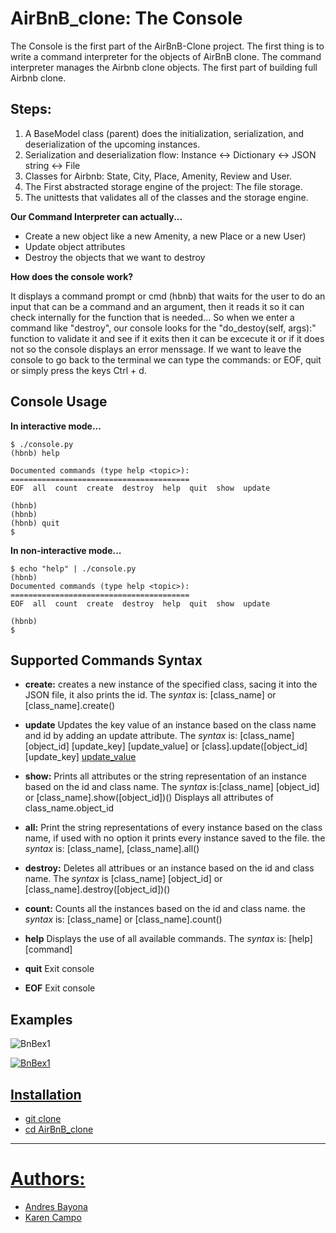 # AirBnB_clone: The Console

The Console is the first part of the AirBnB-Clone project.
The first thing is to write a command interpreter for the objects of AirBnB clone.
The command interpreter manages the Airbnb clone objects. The first part of building full Airbnb clone.

## Steps:

1. A BaseModel class (parent) does the initialization, serialization, and deserialization of the upcoming instances.
2. Serialization and deserialization flow: Instance <-> Dictionary <-> JSON string <-> File
3. Classes for Airbnb: State, City, Place, Amenity, Review and User.
4. The First abstracted storage engine of the project: The file storage.
5. The unittests that validates all of the classes and the storage engine.

**Our Command Interpreter can actually...**

* Create a new object like a new Amenity, a new Place or a new User)
* Update object attributes
* Destroy the objects that we want to destroy

**How does the console work?**

It displays a command prompt or cmd (hbnb) that waits for the user to do an input that can be a command and an argument, then it reads it so it can check internally for the function that is needed... So when we enter a command like "destroy", our console looks for the "do_destoy(self, args):" function to validate it and see if it exits then it can be excecute it or if it does not so the console displays an error menssage. If we want to leave the console to go back to the terminal we can type the commands: or EOF, quit or simply press the keys Ctrl + d.

## Console Usage

**In interactive mode...**
~~~
$ ./console.py
(hbnb) help

Documented commands (type help <topic>):
========================================
EOF  all  count  create  destroy  help  quit  show  update

(hbnb)
(hbnb)
(hbnb) quit
$
~~~

**In non-interactive mode...**
~~~
$ echo "help" | ./console.py
(hbnb)
Documented commands (type help <topic>):
========================================
EOF  all  count  create  destroy  help  quit  show  update

(hbnb)
$
~~~

## Supported Commands Syntax
  
* **create:** creates a new instance of the specified class, sacing it into the JSON file, it also prints the id. The *syntax* is: [class_name] or [class_name].create() 
* **update** Updates the key value of an instance based on the class name and id by adding an update attribute. The *syntax* is: [class_name] [object_id] [update_key] [update_value] or [class].update([object_id] [update_key] [update_value]() 	
* **show:** 	Prints all attributes or the string representation of an instance based on the id and class name. The *syntax* is:[class_name] [object_id] or [class_name].show([object_id])() 	Displays all attributes of class_name.object_id
*	**all:**   Print the string representations of every instance based on the class name, if used with no option it prints every instance saved to the file. the *syntax* is: [class_name], [class_name].all() 	
* **destroy:**	Deletes all attribues or an instance based on the id and class name. The *syntax* is [class_name] [object_id] or [class_name].destroy([object_id])() 	
* **count:** 	Counts all the instances based on the id and class name. the *syntax* is: [class_name] or [class_name].count() 	

* **help** 	Displays the use of all available commands. The *syntax* is: [help] [command] 	
* **quit** 	Exit console
* **EOF** 	Exit console

## Examples 

<img src="https://i.ibb.co/k54KKVP/BnBex1.png" alt="BnBex1" border="0" />

<a href="https://ibb.co/GnW77fr"><img src="https://i.ibb.co/k54KKVP/BnBex1.png" alt="BnBex1" border="0">

## Installation

- git clone 
- cd AirBnB_clone
------------------------------------------------------------------------------------------------------------------------------------------------------------------------------

# Authors:
 * [Andres Bayona](https://github.com/AndrewB4y)
 * [Karen Campo](https://github.com/KarenCampo777)
